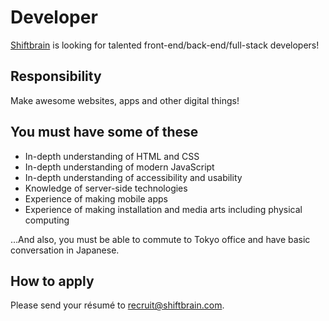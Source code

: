 # Developer

[Shiftbrain](http://www.shiftbrain.com/) is looking for talented front-end/back-end/full-stack developers!

## Responsibility

Make awesome websites, apps and other digital things!

## You must have some of these

- In-depth understanding of HTML and CSS
- In-depth understanding of modern JavaScript
- In-depth understanding of accessibility and usability
- Knowledge of server-side technologies
- Experience of making mobile apps
- Experience of making installation and media arts including physical computing

…And also, you must be able to commute to Tokyo office and have basic conversation in Japanese.

## How to apply

Please send your résumé to [recruit@shiftbrain.com](mailto:recruit@shiftbrain.com).
